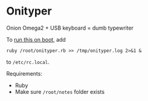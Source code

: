 # Onityper

Onion Omega2 + USB keyboard = dumb typewriter

To [run this on boot](https://docs.onion.io/omega2-docs/running-a-command-on-boot.html), add

```
ruby /root/onityper.rb >> /tmp/onityper.log 2>&1 &
```

to `/etc/rc.local`.

Requirements:

* Ruby
* Make sure `/root/notes` folder exists
